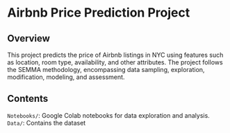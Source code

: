# Airbnb Price Prediction Project

## Overview
This project predicts the price of Airbnb listings in NYC using features such as location, room type, availability, and other attributes. The project follows the SEMMA methodology, encompassing data sampling, exploration, modification, modeling, and assessment.

## Contents
`Notebooks/`: Google Colab notebooks for data exploration and analysis.
`Data/`: Contains the dataset
